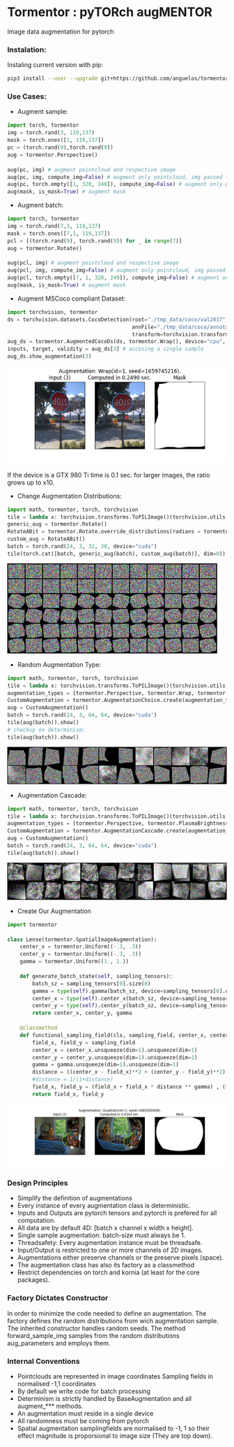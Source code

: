 # Tormentor : pyTORch augMENTOR

Image data augmentation for pytorch

### Instalation:

Instaling current version with pip:
```bash
pip3 install --user --upgrade git+https://github.com/anguelos/tormentor
```

### Use Cases:
* Augment sample:
```python
import torch, tormentor
img = torch.rand(3, 119,137) 
mask = torch.ones([1, 119,137])
pc = (torch.rand(9),torch.rand(9))
aug = tormentor.Perspective()

aug(pc, img) # augment pointcloud and respective image
aug(pc, img, compute_img=False) # augment only pointcloud, img passed for dimensions
aug(pc, torch.empty([1, 320, 240]), compute_img=False) # augment only pointcloud, tensor passed for dimensions
aug(mask, is_mask=True) # augment mask
```

* Augment batch:
```python
import torch, tormentor
img = torch.rand(7,3, 119,137) 
mask = torch.ones([7,1, 119,137])
pcl = [(torch.rand(9), torch.rand(9)) for _ in range(7)] 
aug = tormentor.Rotate()

aug(pcl, img) # augment pointcloud and respective image
aug(pcl, img, compute_img=False) # augment only pointcloud, img passed for dimensions
aug(pcl, torch.empty([7, 1, 320, 240]), compute_img=False) # augment only pointcloud, tensor passed for dimensions
aug(mask, is_mask=True) # augment mask
```

* Augment MSCoco compliant Dataset:
```python
import torchvision, tormentor
ds = torchvision.datasets.CocoDetection(root="./tmp_data/coco/val2017",
                                        annFile="./tmp_data/coco/annotations/instances_val2017.json",
                                        transform=torchvision.transforms.ToTensor());
aug_ds = tormentor.AugmentedCocoDs(ds, tormentor.Wrap(), device="cpu", add_mask=True)
inputs, target, validity = aug_ds[3] # accesing a single sample
aug_ds.show_augmentation(3)
```
![Example](example.png)

If the device is a GTX 980 Ti time is 0.1 sec. for larger images, the ratio grows up to x10. 

* Change Augmentation Distributions:
```python
import math, tormentor, torch, torchvision
tile = lambda x: torchvision.transforms.ToPILImage()(torchvision.utils.make_grid(x.cpu(), nrow=12))
generic_aug = tormentor.Rotate()
RotateABit = tormentor.Rotate.override_distributions(radians = tormentor.Uniform((0., math.pi / 8))) 
custom_aug = RotateABit()
batch = torch.rand(24, 3, 32, 38, device="cuda")
tile(torch.cat([batch, generic_aug(batch), custom_aug(batch)], dim=0)).show()
```
![Rotation Example](rotation.png)

* Random Augmentation Type:
```python
import math, tormentor, torch, torchvision
tile = lambda x: torchvision.transforms.ToPILImage()(torchvision.utils.make_grid(x.cpu(), nrow=12))
augmentation_types = [tormentor.Perspective, tormentor.Wrap, tormentor.PlasmaBrightness]
CustomAugmentation = tormentor.AugmentationChoice.create(augmentation_types)
aug = CustomAugmentation() 
batch = torch.rand(24, 3, 64, 64, device="cuda")
tile(aug(batch)).show()
# checkup on determinism:
tile(aug(batch)).show()
```
![Rotation Example](choice.png)

* Augmentation Cascade:
```python
import math, tormentor, torch, torchvision
tile = lambda x: torchvision.transforms.ToPILImage()(torchvision.utils.make_grid(x.cpu(), nrow=12))
augmentation_types = [tormentor.Perspective, tormentor.PlasmaBrightness]
CustomAugmentation = tormentor.AugmentationCascade.create(augmentation_types)
aug = CustomAugmentation() 
batch = torch.rand(24, 3, 64, 64, device="cuda")
tile(aug(batch)).show()
```
![Rotation Example](cascade.png)


* Create Our Augmentation
```python
import tormentor

class Lense(tormentor.SpatialImageAugmentation):
    center_x = tormentor.Uniform((-.3, .3))
    center_y = tormentor.Uniform((-.3, .3))
    gamma = tormentor.Uniform((1., 1.))

    def generate_batch_state(self, sampling_tensors):
        batch_sz = sampling_tensors[0].size(0)
        gamma = type(self).gamma(batch_sz, device=sampling_tensors[0].device).view(-1)
        center_x = type(self).center_x(batch_sz, device=sampling_tensors[0].device).view(-1)
        center_y = type(self).center_y(batch_sz, device=sampling_tensors[0].device).view(-1)
        return center_x, center_y, gamma

    @classmethod
    def functional_sampling_field(cls, sampling_field, center_x, center_y, gamma):
        field_x, field_y = sampling_field
        center_x = center_x.unsqueeze(dim=1).unsqueeze(dim=1)
        center_y = center_y.unsqueeze(dim=1).unsqueeze(dim=1)
        gamma = gamma.unsqueeze(dim=1).unsqueeze(dim=1)
        distance = ((center_x - field_x)**2 + (center_y - field_y)**2) ** .5
        #distance = 1/(1+distance)
        field_x, field_y = (field_x + field_x * distance ** gamma) , (field_y + field_y * distance ** gamma) 
        return field_x, field_y
```
![lence](lence.png)

### Design Principles

* Simplify the definition of augmentations
* Every instance of every augmentation class is deterministic.
* Inputs and Outputs are pytorch tensors and pytorch is prefered for all computation.
* All data are by default 4D: [batch x channel x width x height].
* Single sample augmentation: batch-size must always be 1.
* Threadsafety: Every augmentation instance must be threadsafe.
* Input/Output is restricted to one or more channels of 2D images.
* Augmentations either preserve channels or the preserve pixels (space).
* The augmentation class has also its factory as a classmethod
* Restrict dependencies on torch and kornia (at least for the core packages).

### Factory Dictates Constructor

In order to minimize the code needed to define an augmentation.
The factory defines the random distributions from wich augmentation sample.
The inherited constructor handles random seeds.
The method forward_sample_img samples from the random distributions aug_parameters and employs them.


### Internal Conventions

* Pointclouds are represented in image coordinates Sampling fields in normalised -1,1 coordinates
* By default we write code for batch processing
* Determinism is strictly handled by BaseAugmentation and all augment_*** methods.
* An augmentation must reside in a single device
* All randomness must be coming from pytorch
* Spatial augmentation samplingfields are normalised to -1, 1 so their effect magnitude is proporsional to image size (They are top down).